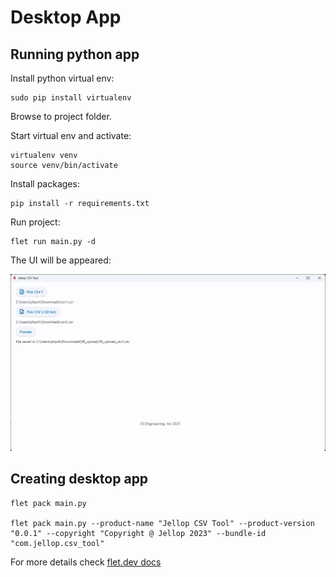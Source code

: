 # Desktop App

## Running python app

Install python virtual env:

```shell
sudo pip install virtualenv
```

Browse to project folder.

Start virtual env and activate:

```shell
virtualenv venv
source venv/bin/activate
```

Install packages:

```shell
pip install -r requirements.txt
```

Run project:

```shell
flet run main.py -d
```

The UI will be appeared:

![img_2.png](img.png)

## Creating desktop app

```shell
flet pack main.py

flet pack main.py --product-name "Jellop CSV Tool" --product-version "0.0.1" --copyright "Copyright @ Jellop 2023" --bundle-id "com.jellop.csv_tool"
```

For more details check [flet.dev docs](https://flet.dev/docs/guides/python/packaging-desktop-app)